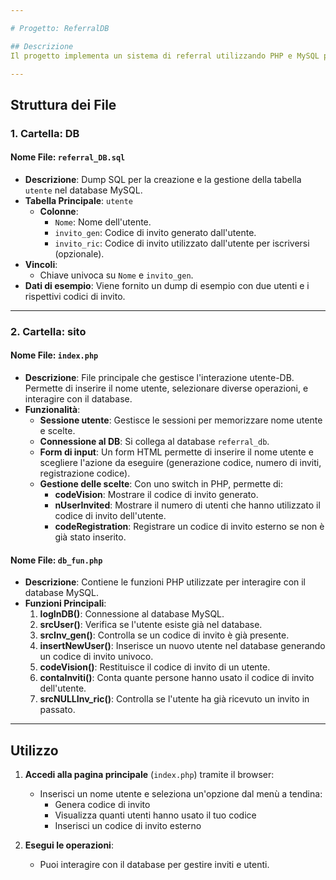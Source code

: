 ```yaml
---

# Progetto: ReferralDB

## Descrizione
Il progetto implementa un sistema di referral utilizzando PHP e MySQL per la gestione di inviti tra utenti. Gli utenti possono registrarsi, generare codici di invito e tracciare chi ha utilizzato il proprio codice per iscriversi. Le principali funzionalità includono la gestione degli utenti, il tracking degli inviti e l'aggiornamento dei record nel database.

---
```


## Struttura dei File

### 1. Cartella: **DB**
#### Nome File: `referral_DB.sql`

- **Descrizione**: Dump SQL per la creazione e la gestione della tabella `utente` nel database MySQL.
- **Tabella Principale**: `utente`
  - **Colonne**:
    - `Nome`: Nome dell'utente.
    - `invito_gen`: Codice di invito generato dall'utente.
    - `invito_ric`: Codice di invito utilizzato dall'utente per iscriversi (opzionale).
- **Vincoli**:
  - Chiave univoca su `Nome` e `invito_gen`.
- **Dati di esempio**: Viene fornito un dump di esempio con due utenti e i rispettivi codici di invito.

---

### 2. Cartella: **sito**
#### Nome File: `index.php`

- **Descrizione**: File principale che gestisce l'interazione utente-DB. Permette di inserire il nome utente, selezionare diverse operazioni, e interagire con il database.
- **Funzionalità**:
  - **Sessione utente**: Gestisce le sessioni per memorizzare nome utente e scelte.
  - **Connessione al DB**: Si collega al database `referral_db`.
  - **Form di input**: Un form HTML permette di inserire il nome utente e scegliere l'azione da eseguire (generazione codice, numero di inviti, registrazione codice).
  - **Gestione delle scelte**: Con uno switch in PHP, permette di:
    - **codeVision**: Mostrare il codice di invito generato.
    - **nUserInvited**: Mostrare il numero di utenti che hanno utilizzato il codice di invito dell'utente.
    - **codeRegistration**: Registrare un codice di invito esterno se non è già stato inserito.


#### Nome File: `db_fun.php`

- **Descrizione**: Contiene le funzioni PHP utilizzate per interagire con il database MySQL.
- **Funzioni Principali**:
  1. **logInDB()**: Connessione al database MySQL.
  2. **srcUser()**: Verifica se l'utente esiste già nel database.
  3. **srcInv_gen()**: Controlla se un codice di invito è già presente.
  4. **insertNewUser()**: Inserisce un nuovo utente nel database generando un codice di invito univoco.
  5. **codeVision()**: Restituisce il codice di invito di un utente.
  6. **contaInviti()**: Conta quante persone hanno usato il codice di invito dell'utente.
  7. **srcNULLInv_ric()**: Controlla se l'utente ha già ricevuto un invito in passato.

---

## Utilizzo

1. **Accedi alla pagina principale** (`index.php`) tramite il browser:
   - Inserisci un nome utente e seleziona un'opzione dal menù a tendina:
     - Genera codice di invito
     - Visualizza quanti utenti hanno usato il tuo codice
     - Inserisci un codice di invito esterno

2. **Esegui le operazioni**:
   - Puoi interagire con il database per gestire inviti e utenti.

